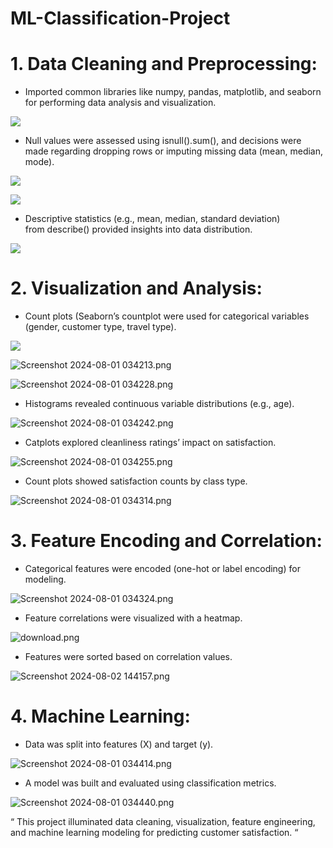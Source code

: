 # ML-Classification-Project

# **1. Data Cleaning and Preprocessing**:

- Imported common libraries like numpy, pandas, matplotlib, and seaborn for performing data analysis and visualization.

![](https://github.com/Vidhya-bharathi-raj/Project-Images/blob/main/ML%20Classification%20Project%20Image/Screenshot%202024-08-01%20034015.png)

- Null values were assessed using isnull().sum(), and decisions were made regarding dropping rows or imputing missing data (mean, median, mode).

![](https://github.com/Vidhya-bharathi-raj/Project-Images/blob/main/ML%20Classification%20Project%20Image/Screenshot%202024-08-01%20034027.png)

![](https://github.com/Vidhya-bharathi-raj/Project-Images/blob/main/ML%20Classification%20Project%20Image/Screenshot%202024-08-01%20034050.png)

- Descriptive statistics (e.g., mean, median, standard deviation) from describe() provided insights into data distribution.

![](https://github.com/Vidhya-bharathi-raj/Project-Images/blob/main/ML%20Classification%20Project%20Image/Screenshot%202024-08-02%20143005.png)

# **2. Visualization and Analysis**:

- Count plots (Seaborn’s countplot were used for categorical variables (gender, customer type, travel type).

![](https://github.com/Vidhya-bharathi-raj/Project-Images/blob/main/ML%20Classification%20Project%20Image/Screenshot%202024-08-01%20034121.png)

![Screenshot 2024-08-01 034213.png](https://github.com/Vidhya-bharathi-raj/Project-Images/blob/main/ML%20Classification%20Project%20Image/Screenshot%202024-08-01%20034213.png)

![Screenshot 2024-08-01 034228.png](https://github.com/Vidhya-bharathi-raj/Project-Images/blob/main/ML%20Classification%20Project%20Image/Screenshot%202024-08-01%20034228.png)

- Histograms revealed continuous variable distributions (e.g., age).

![Screenshot 2024-08-01 034242.png](https://github.com/Vidhya-bharathi-raj/Project-Images/blob/main/ML%20Classification%20Project%20Image/Screenshot%202024-08-01%20034242.png)

- Catplots explored cleanliness ratings’ impact on satisfaction.

![Screenshot 2024-08-01 034255.png](https://github.com/Vidhya-bharathi-raj/Project-Images/blob/main/ML%20Classification%20Project%20Image/Screenshot%202024-08-01%20034255.png)

- Count plots showed satisfaction counts by class type.

![Screenshot 2024-08-01 034314.png](https://github.com/Vidhya-bharathi-raj/Project-Images/blob/main/ML%20Classification%20Project%20Image/Screenshot%202024-08-01%20034314.png)

# **3. Feature Encoding and Correlation**:

- Categorical features were encoded (one-hot or label encoding) for modeling.

![Screenshot 2024-08-01 034324.png](https://github.com/Vidhya-bharathi-raj/Project-Images/blob/main/ML%20Classification%20Project%20Image/Screenshot%202024-08-01%20034324.png)

- Feature correlations were visualized with a heatmap.

![download.png](https://github.com/Vidhya-bharathi-raj/Project-Images/blob/main/ML%20Classification%20Project%20Image/download.png)

- Features were sorted based on correlation values.

![Screenshot 2024-08-02 144157.png](https://github.com/Vidhya-bharathi-raj/Project-Images/blob/main/ML%20Classification%20Project%20Image/Screenshot%202024-08-02%20144157.png)

# **4. Machine Learning**:

- Data was split into features (X) and target (y).

![Screenshot 2024-08-01 034414.png](https://github.com/Vidhya-bharathi-raj/Project-Images/blob/main/ML%20Classification%20Project%20Image/Screenshot%202024-08-01%20034414.png)

- A model was built and evaluated using classification metrics.

![Screenshot 2024-08-01 034440.png](https://github.com/Vidhya-bharathi-raj/Project-Images/blob/main/ML%20Classification%20Project%20Image/Screenshot%202024-08-01%20034440.png)

“ This project illuminated data cleaning, visualization, feature engineering, and machine learning modeling for predicting customer satisfaction. “
